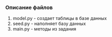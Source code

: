 ### Описание файлов

1. model.py - создает таблицы в базе данных
2. seed.py - наполняет базу данных
3. main.py - методы из задания